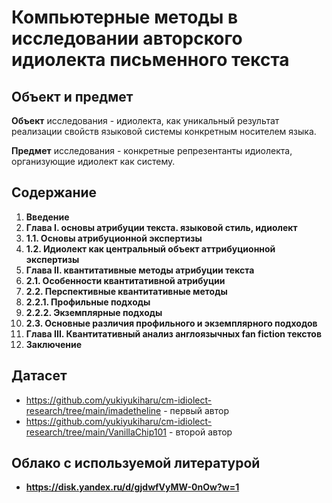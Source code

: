 # Компьютерные методы в исследовании авторского идиолекта письменного текста

## Объект и предмет

**Объект** исследования - идиолекта, как уникальный результат реализации свойств языковой системы конкретным носителем языка.

**Предмет** исследования - конкретные репрезентанты идиолекта, организующие идиолект как систему. 

## Содержание 

1. **Введение**	
2. **Глава I. основы атрибуции текста. языковой стиль, идиолект**
1. **1.1. Основы атрибуционной экспертизы**
2. **1.2. Идиолект как центральный объект аттрибуционной экспертизы**
3. **Глава II. квантитативные методы атрибуции текста**
4. **2.1. Особенности квантитативной атрибуции**
5. **2.2. Перспективные квантитативные методы**
6. **2.2.1. Профильные подходы**	
7. **2.2.2. Экземплярные подходы**
8. **2.3. Основные различия профильного и экземплярного подходов**
9. **Глава III. Квантитативный анализ англоязычных fan fiction текстов**
10. **Заключение**


## Датасет
- https://github.com/yukiyukiharu/cm-idiolect-research/tree/main/imadetheline - первый автор
- https://github.com/yukiyukiharu/cm-idiolect-research/tree/main/VanillaChip101 - второй автор

## Облако с используемой литературой
- **https://disk.yandex.ru/d/gjdwfVyMW-0nOw?w=1**
